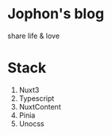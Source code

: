 # Jophon's blog

share life & love

# Stack

1. Nuxt3
2. Typescript
3. NuxtContent
4. Pinia
5. Unocss
